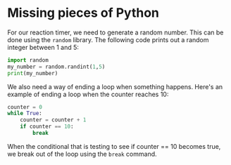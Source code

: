 # Missing pieces of Python

For our reaction timer, we need to generate a random number. This can be done using the `random` library. The following code prints out a random integer between 1 and 5:

~~~ python
import random
my_number = random.randint(1,5)
print(my_number)
~~~

We also need a way of ending a loop when something happens. Here's an example of ending a loop when the counter reaches 10:

~~~ python
counter = 0
while True:
    counter = counter + 1
    if counter == 10:
        break
~~~

When the conditional that is testing to see if counter == 10 becomes true, we break out of the loop using the `break` command.

